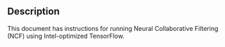 <!-- 10. Description -->
## Description

This document has instructions for running Neural Collaborative Filtering (NCF)
<precision> <mode> using Intel-optimized TensorFlow.
